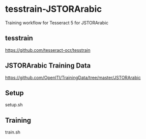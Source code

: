 # tesstrain-JSTORArabic

Training workflow for Tesseract 5 for JSTORArabic

## tesstrain
https://github.com/tesseract-ocr/tesstrain

## JSTORArabic Training Data
https://github.com/OpenITI/TrainingData/tree/master/JSTORArabic

## Setup
setup.sh

## Training
train.sh
